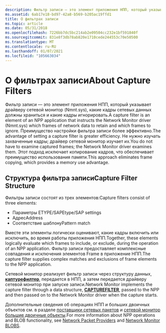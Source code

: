 ```yaml
---
description: Фильтр записи — это элемент приложения НПП, который указывает драйверу сетевой монитор (Nmnt.sys), какие кадры сетевых данных должны храниться и какие кадры игнорировать.
ms.assetid: 6ab17e18-bd97-42a8-b569-b205ac19ffd1
title: О фильтрах записи
ms.topic: article
ms.date: 05/31/2018
ms.openlocfilehash: 7226bb7dc5bc214ab2e09504cc232e1bf591840f
ms.sourcegitcommit: 831e8f3db78ab820e1710cede244553c70e50500
ms.translationtype: MT
ms.contentlocale: ru-RU
ms.lasthandoff: 01/07/2021
ms.locfileid: "105663034"
---
```

# <a name="about-capture-filters"></a><span data-ttu-id="6b83f-103">О фильтрах записи</span><span class="sxs-lookup"><span data-stu-id="6b83f-103">About Capture Filters</span></span>

<span data-ttu-id="6b83f-104">Фильтр записи — это элемент приложения НПП, который указывает драйверу сетевой монитор (Nmnt.sys), какие кадры сетевых данных должны храниться и какие кадры игнорировать.</span><span class="sxs-lookup"><span data-stu-id="6b83f-104">A capture filter is an element of an NPP application that instructs the Network Monitor driver (Nmnt.sys) which frames of network data to retain and which frames to ignore.</span></span> <span data-ttu-id="6b83f-105">Преимущество настройки фильтра записи более эффективно.</span><span class="sxs-lookup"><span data-stu-id="6b83f-105">The advantage of setting a capture filter is greater efficiency.</span></span> <span data-ttu-id="6b83f-106">Не нужно изучать захваченные кадры; драйвер сетевой монитор изучает их.</span><span class="sxs-lookup"><span data-stu-id="6b83f-106">You do not have to examine captured frames; the Network Monitor driver examines them.</span></span> <span data-ttu-id="6b83f-107">Этот подход исключает копирование кадров, что обеспечивает преимущество использования памяти.</span><span class="sxs-lookup"><span data-stu-id="6b83f-107">This approach eliminates frame copying, which provides a memory use advantage.</span></span>

## <a name="capture-filter-structure"></a><span data-ttu-id="6b83f-108">Структура фильтра записи</span><span class="sxs-lookup"><span data-stu-id="6b83f-108">Capture Filter Structure</span></span>

<span data-ttu-id="6b83f-109">Фильтры записи состоят из трех элементов:</span><span class="sxs-lookup"><span data-stu-id="6b83f-109">Capture filters consist of three elements:</span></span>

-   <span data-ttu-id="6b83f-110">Параметры ETYPE/SAP</span><span class="sxs-lookup"><span data-stu-id="6b83f-110">Etype/SAP settings</span></span>
-   <span data-ttu-id="6b83f-111">Адрес</span><span class="sxs-lookup"><span data-stu-id="6b83f-111">Address</span></span>
-   <span data-ttu-id="6b83f-112">Соответствие шаблону</span><span class="sxs-lookup"><span data-stu-id="6b83f-112">Pattern match</span></span>

<span data-ttu-id="6b83f-113">Вместе эти элементы логически оценивают, какие кадры включить или исключить, во время работы приложения НПП.</span><span class="sxs-lookup"><span data-stu-id="6b83f-113">Together, these elements logically evaluate which frames to include, or exclude, during the operation of an NPP application.</span></span> <span data-ttu-id="6b83f-114">Фильтр записи предоставляет комплексные совпадения и исключения элементов Frame в приложение НПП.</span><span class="sxs-lookup"><span data-stu-id="6b83f-114">The capture filter supplies complex matches and exclusions of frame elements to the NPP application.</span></span>

<span data-ttu-id="6b83f-115">Сетевой монитор реализует фильтр записи через структуру данных, [**каптурефилтер**](the-capturefilter-structure.md), передается в НПП, а затем передается драйверу сетевой монитор при запуске записи.</span><span class="sxs-lookup"><span data-stu-id="6b83f-115">Network Monitor implements the capture filter through a data structure, [**CAPTUREFILTER**](the-capturefilter-structure.md), passed to the NPP and then passed on to the Network Monitor driver when the capture starts.</span></span>

<span data-ttu-id="6b83f-116">Дополнительные сведения об операциях НПП и больших двоичных объектов см. в разделе [поставщики сетевых пакетов](network-packet-providers.md) и [сетевой монитор большие двоичные объекты](network-monitor-blobs.md).</span><span class="sxs-lookup"><span data-stu-id="6b83f-116">For more information about NPP operations and BLOB functionality, see [Network Packet Providers](network-packet-providers.md) and [Network Monitor BLOBS](network-monitor-blobs.md).</span></span>

 

 



